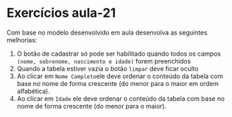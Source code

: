 # Exercícios aula-21

Com base no modelo desenvolvido em aula desenvolva as seguintes melhorias:
1. O botão de cadastrar só pode ser habilitado quando todos os campos `(nome, sobrenome, nascimento e idade)` forem preenchidos
2. Quando a tabela estiver vazia o botão `limpar` deve ficar oculto
3. Ao clicar em `Nome Completo`ele deve ordenar o conteúdo da tabela com base no nome de forma crescente (do menor para o maior em ordem alfabética).
4. Ao clicar em `Idade` ele deve ordenar o conteúdo da tabela com base no nome de forma crescente (do menor para o maior).